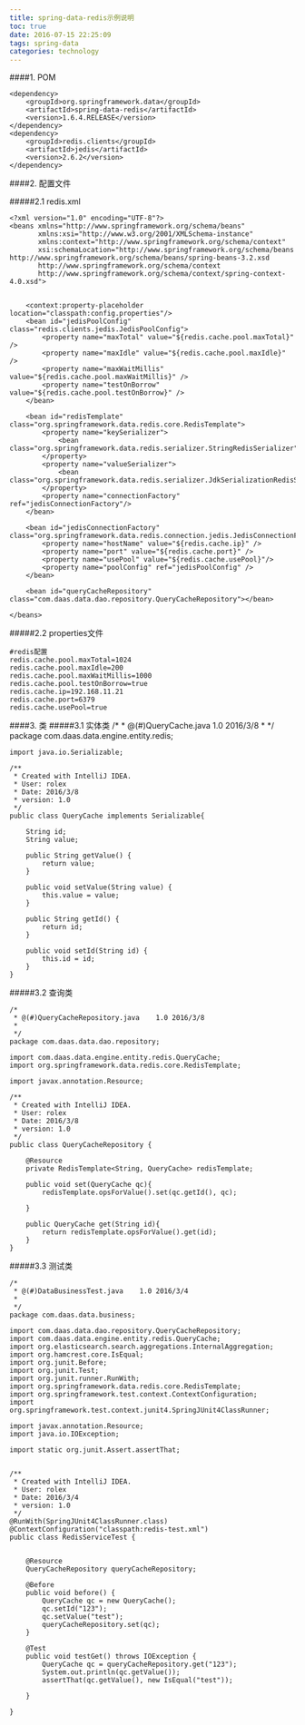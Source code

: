 ```yaml
---
title: spring-data-redis示例说明
toc: true
date: 2016-07-15 22:25:09
tags: spring-data
categories: technology
---
```


####1. POM

	<dependency>
        <groupId>org.springframework.data</groupId>
        <artifactId>spring-data-redis</artifactId>
        <version>1.6.4.RELEASE</version>
    </dependency>
    <dependency>
        <groupId>redis.clients</groupId>
        <artifactId>jedis</artifactId>
        <version>2.6.2</version>
    </dependency>


####2. 配置文件

#####2.1 redis.xml

	<?xml version="1.0" encoding="UTF-8"?>
	<beans xmlns="http://www.springframework.org/schema/beans"
	       xmlns:xsi="http://www.w3.org/2001/XMLSchema-instance"
	       xmlns:context="http://www.springframework.org/schema/context"
	       xsi:schemaLocation="http://www.springframework.org/schema/beans http://www.springframework.org/schema/beans/spring-beans-3.2.xsd
	       http://www.springframework.org/schema/context
	       http://www.springframework.org/schema/context/spring-context-4.0.xsd">


	    <context:property-placeholder location="classpath:config.properties"/>
	    <bean id="jedisPoolConfig" class="redis.clients.jedis.JedisPoolConfig">
	        <property name="maxTotal" value="${redis.cache.pool.maxTotal}" />
	        <property name="maxIdle" value="${redis.cache.pool.maxIdle}" />
	        <property name="maxWaitMillis" value="${redis.cache.pool.maxWaitMillis}" />
	        <property name="testOnBorrow" value="${redis.cache.pool.testOnBorrow}" />
	    </bean>

	    <bean id="redisTemplate" class="org.springframework.data.redis.core.RedisTemplate">
	        <property name="keySerializer">
	            <bean class="org.springframework.data.redis.serializer.StringRedisSerializer"/>
	        </property>
	        <property name="valueSerializer">
	            <bean class="org.springframework.data.redis.serializer.JdkSerializationRedisSerializer"/>
	        </property>
	        <property name="connectionFactory" ref="jedisConnectionFactory"/>
	    </bean>

	    <bean id="jedisConnectionFactory" class="org.springframework.data.redis.connection.jedis.JedisConnectionFactory">
	        <property name="hostName" value="${redis.cache.ip}" />
	        <property name="port" value="${redis.cache.port}" />
	        <property name="usePool" value="${redis.cache.usePool}"/>
	        <property name="poolConfig" ref="jedisPoolConfig" />
	    </bean>

	    <bean id="queryCacheRepository" class="com.daas.data.dao.repository.QueryCacheRepository"></bean>

	</beans>

#####2.2 properties文件

	#redis配置
	redis.cache.pool.maxTotal=1024
	redis.cache.pool.maxIdle=200
	redis.cache.pool.maxWaitMillis=1000
	redis.cache.pool.testOnBorrow=true
	redis.cache.ip=192.168.11.21
	redis.cache.port=6379
	redis.cache.usePool=true

####3. 类
#####3.1 实体类
	/*
	 * @(#)QueryCache.java	1.0 2016/3/8
	 *
	 */
	package com.daas.data.engine.entity.redis;

	import java.io.Serializable;

	/**
	 * Created with IntelliJ IDEA.
	 * User: rolex
	 * Date: 2016/3/8
	 * version: 1.0
	 */
	public class QueryCache implements Serializable{

	    String id;
	    String value;

	    public String getValue() {
	        return value;
	    }

	    public void setValue(String value) {
	        this.value = value;
	    }

	    public String getId() {
	        return id;
	    }

	    public void setId(String id) {
	        this.id = id;
	    }
	}


#####3.2 查询类

	/*
	 * @(#)QueryCacheRepository.java	1.0 2016/3/8
	 *
	 */
	package com.daas.data.dao.repository;

	import com.daas.data.engine.entity.redis.QueryCache;
	import org.springframework.data.redis.core.RedisTemplate;

	import javax.annotation.Resource;

	/**
	 * Created with IntelliJ IDEA.
	 * User: rolex
	 * Date: 2016/3/8
	 * version: 1.0
	 */
	public class QueryCacheRepository {

	    @Resource
	    private RedisTemplate<String, QueryCache> redisTemplate;

	    public void set(QueryCache qc){
	        redisTemplate.opsForValue().set(qc.getId(), qc);

	    }

	    public QueryCache get(String id){
	        return redisTemplate.opsForValue().get(id);
	    }
	}


#####3.3 测试类

	/*
	 * @(#)DataBusinessTest.java	1.0 2016/3/4
	 *
	 */
	package com.daas.data.business;

	import com.daas.data.dao.repository.QueryCacheRepository;
	import com.daas.data.engine.entity.redis.QueryCache;
	import org.elasticsearch.search.aggregations.InternalAggregation;
	import org.hamcrest.core.IsEqual;
	import org.junit.Before;
	import org.junit.Test;
	import org.junit.runner.RunWith;
	import org.springframework.data.redis.core.RedisTemplate;
	import org.springframework.test.context.ContextConfiguration;
	import org.springframework.test.context.junit4.SpringJUnit4ClassRunner;

	import javax.annotation.Resource;
	import java.io.IOException;

	import static org.junit.Assert.assertThat;


	/**
	 * Created with IntelliJ IDEA.
	 * User: rolex
	 * Date: 2016/3/4
	 * version: 1.0
	 */
	@RunWith(SpringJUnit4ClassRunner.class)
	@ContextConfiguration("classpath:redis-test.xml")
	public class RedisServiceTest {


	    @Resource
	    QueryCacheRepository queryCacheRepository;

	    @Before
	    public void before() {
	        QueryCache qc = new QueryCache();
	        qc.setId("123");
	        qc.setValue("test");
	        queryCacheRepository.set(qc);
	    }

	    @Test
	    public void testGet() throws IOException {
	        QueryCache qc = queryCacheRepository.get("123");
	        System.out.println(qc.getValue());
	        assertThat(qc.getValue(), new IsEqual("test"));

	    }

	}
